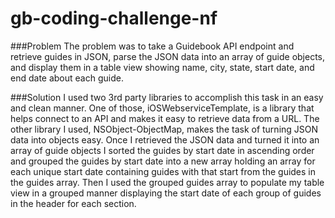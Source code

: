 # gb-coding-challenge-nf

###Problem
The problem was to take a Guidebook API endpoint and retrieve guides in JSON, parse the JSON data into an array of guide objects, and display them in a table view showing name, city, state, start date, and end date about each guide.

###Solution
I used two 3rd party libraries to accomplish this task in an easy and clean manner. One of those, iOSWebserviceTemplate, is a library that helps connect to an API and makes it easy to retrieve data from a URL. The other library I used, NSObject-ObjectMap, makes the task of turning JSON data into objects easy. Once I retrieved the JSON data and turned it into an array of guide objects I sorted the guides by start date in ascending order and grouped the guides by start date into a new array holding an array for each unique start date containing guides with that start from the guides in the guides array. Then I used the grouped guides array to populate my table view in a grouped manner displaying the start date of each group of guides in the header for each section. 

